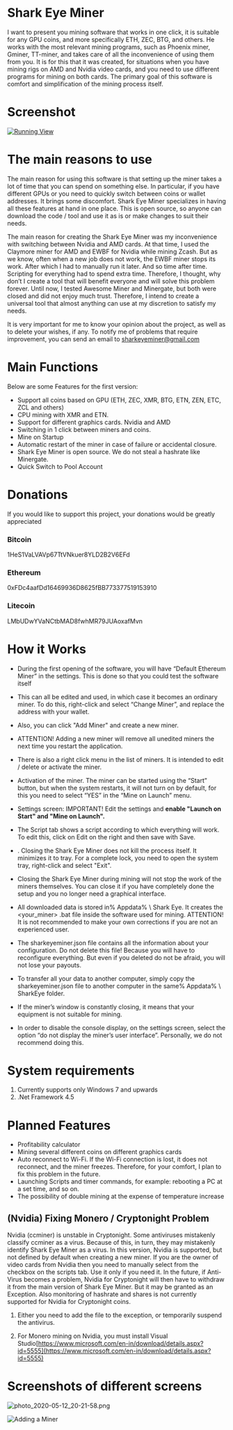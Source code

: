 # Shark Eye Miner

I want to present you mining software that works in one click, it is suitable for any GPU coins, and more specifically ETH, ZEC, BTG, and others. He works with the most relevant mining programs, such as Phoenix miner, Gminer, TT-miner, and takes care of all the inconvenience of using them from you. It is for this that it was created, for situations when you have mining rigs on AMD and Nvidia video cards, and you need to use different programs for mining on both cards. The primary goal of this software is comfort and simplification of the mining process itself.




# Screenshot


[![Running View](https://github.com/sharkeyeminer/sharkeyeminer/blob/master/Screenshots/photo_2020-05-12_20-21-41.png?raw=true)](https://github.com/sharkeyeminer/sharkeyeminer/blob/master/Screenshots/photo_2020-05-12_20-21-41.png?raw=true)
# [](https://github.com/sharkeyeminer/sharkeyeminerr#the-reasons-to-use)The main reasons to use



The main reason for using this software is that setting up the miner takes a lot of time that you can spend on something else. In particular, if you have different GPUs or you need to quickly switch between coins or wallet addresses. It brings some discomfort. Shark Eye Miner specializes in having all these features at hand in one place. This is open source, so anyone can download the code / tool and use it as is or make changes to suit their needs.

The main reason for creating the Shark Eye Miner was my inconvenience with switching between Nvidia and AMD cards. At that time, I used the Claymore miner for AMD and EWBF for Nvidia while mining Zcash. But as we know, often when a new job does not work, the EWBF miner stops its work. After which I had to manually run it later. And so time after time. Scripting for everything had to spend extra time. Therefore, I thought, why don’t I create a tool that will benefit everyone and will solve this problem forever.
Until now, I tested Awesome Miner and Minergate, but both were closed and did not enjoy much trust. Therefore, I intend to create a universal tool that almost anything can use at my discretion to satisfy my needs.

It is very important for me to know your opinion about the project, as well as to delete your wishes, if any. To notify me of problems that require improvement, you can send an email to sharkeyeminer@gmail.com


# [](https://github.com/sharkeyeminer/sharkeyeminer#main-functions)Main Functions

 Below are some Features for the first version:

- Support all coins based on GPU (ETH, ZEC, XMR, BTG, ETN, ZEN, ETC, ZCL and others)
- CPU mining with XMR and ETN.
- Support for different graphics cards. Nvidia and AMD
-  Switching in 1 click between miners and coins.
- Mine on Startup
-  Automatic restart of the miner in case of failure or accidental closure.
- Shark Eye Miner is open source. We do not steal a hashrate like Minergate.
- Quick Switch to Pool Account


# [](https://github.com/sharkeyeminer/sharkeyeminer#donations)Donations

If you would like to support this project, your donations would be greatly appreciated

### [](https://github.com/sharkeyeminer/sharkeyeminer#bitcoin)Bitcoin
1HeS1VaLVAVp67TtVNkuer8YLD2B2V6EFd


### [](https://github.com/sharkeyeminer/sharkeyeminer#ethereum)Ethereum
0xFDc4aafDd16469936D8625fBB773377519153910 

### [](https://github.com/sharkeyeminer/sharkeyeminer#litecoin)Litecoin
LMbUDwYVaNCtbMAD8fwhMR79JUAoxafMvn


# [](https://github.com/sharkeyeminer/sharkeyeminer#how-to-works)How it Works


-    During the first opening of the software, you will have “Default Ethereum Miner” in the settings. This is done so that you could test the software itself

-    This can all be edited and used, in which case it becomes an ordinary miner. To do this, right-click and select “Change Miner”, and replace the address with your wallet.

-    Also, you can click "Add Miner" and create a new miner.

-   ATTENTION! Adding a new miner will remove all unedited miners the next time you restart the application.

-   There is also a right click menu in the list of miners. It is intended to edit / delete or activate the miner.

-   Activation of the miner. The miner can be started using the “Start” button, but when the system restarts, it will not turn on by default, for this you need to select “YES” in the “Mine on Launch” menu.

-  Settings screen: IMPORTANT! Edit the settings and **enable "Launch on Start" and "Mine on Launch".**

-  The Script tab shows a script according to which everything will work. To edit this, click on Edit on the right and then save with Save.

-   . Closing the Shark Eye Miner does not kill the process itself. It minimizes it to tray. For a complete lock, you need to open the system tray, right-click and select "Exit".

-   Closing the Shark Eye Miner during mining will not stop the work of the miners themselves. You can close it if you have completely done the setup and you no longer need a graphical interface.

-   All downloaded data is stored in% Appdata% \ Shark Eye. It creates the <your_miner> .bat file inside the software used for mining. ATTENTION! It is not recommended to make your own corrections if you are not an experienced user. 

-   The sharkeyeminer.json file contains all the information about your configuration. Do not delete this file! Because you will have to reconfigure everything. But even if you deleted do not be afraid, you will not lose your payouts.

-  To transfer all your data to another computer, simply copy the sharkeyeminer.json file to another computer in the same% Appdata% \ SharkEye folder.

-    If the miner’s window is constantly closing, it means that your equipment is not suitable for mining.

-   In order to disable the console display, on the settings screen, select the option “do not display the miner’s user interface”. Personally, we do not recommend doing this.

# [](https://github.com/sharkeyeminer/sharkeyeminer#system-requirements)System requirements

1.  Currently supports only Windows 7 and upwards
2.  .Net Framework 4.5

# [](https://github.com/sharkeyeminer/sharkeyeminer#planned-features)Planned Features

-   Profitability calculator
-   Mining several different coins on different graphics cards
-   Auto reconnect to Wi-Fi. If the Wi-Fi connection is lost, it does not reconnect, and the miner freezes. Therefore, for your comfort, I plan to fix this problem in the future.
-   Launching Scripts and timer commands, for example: rebooting a PC at a set time, and so on. 
-   The possibility of double mining at the expense of temperature increase



## [](https://github.com/sharkeyeminer/sharkeyeminer#nvidia-fixing-monero-cryptonght-problem)(Nvidia) Fixing Monero / Cryptonight Problem

Nvidia (ccminer) is unstable in Cryptonight.
Some antiviruses mistakenly classify ccminer as a virus. Because of this, in turn, they may mistakenly identify Shark Eye Miner as a virus. In this version, Nvidia is supported, but not defined by default when creating a new miner. If you are the owner of video cards from Nvidia then you need to manually select from the checkbox on the scripts tab. Use it only if you need it. In the future, if Anti-Virus becomes a problem, Nvidia for Cryptonight will then have to withdraw it from the main version of Shark Eye Miner. But it may be granted as an Exception. Also monitoring of hashrate and shares is not currently supported for Nvidia for Cryptonight coins.

1.  Either you need to add the file to the exception, or temporarily suspend the antivirus.

2.  For Monero mining on Nvidia, you must install Visual Studio[https://www.microsoft.com/en-in/download/details.aspx?id=5555](https://www.microsoft.com/en-in/download/details.aspx?id=5555)

# [](https://github.com/sharkeyeminer/sharkeyeminer#screenshots-of-different-screens)Screenshots of different screens



![[photo_2020-05-12_20-21-58.png](https://github.com/sharkeyeminer/sharkeyeminer/blob/master/Screenshots/photo_2020-05-12_20-21-58.png "photo_2020-05-12_20-21-58.png")](https://github.com/sharkeyeminer/sharkeyeminer/blob/master/Screenshots/photo_2020-05-12_20-21-58.png?raw=true)



![Adding a Miner](https://github.com/sharkeyeminer/sharkeyeminer/blob/master/Screenshots/photo_2020-05-12_20-21-54.png?raw=true)


